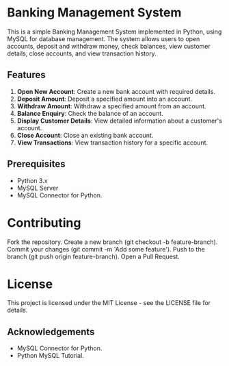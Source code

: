 # Banking Management System

This is a simple Banking Management System implemented in Python, using MySQL for database management. The system allows users to open accounts, deposit and withdraw money, check balances, view customer details, close accounts, and view transaction history.

## Features

1. **Open New Account**: Create a new bank account with required details.
2. **Deposit Amount**: Deposit a specified amount into an account.
3. **Withdraw Amount**: Withdraw a specified amount from an account.
4. **Balance Enquiry**: Check the balance of an account.
5. **Display Customer Details**: View detailed information about a customer's account.
6. **Close Account**: Close an existing bank account.
7. **View Transactions**: View transaction history for a specific account.

## Prerequisites

- Python 3.x
- MySQL Server
- MySQL Connector for Python.

# Contributing
Fork the repository.
Create a new branch (git checkout -b feature-branch).
Commit your changes (git commit -m 'Add some feature').
Push to the branch (git push origin feature-branch).
Open a Pull Request.

# License
This project is licensed under the MIT License - see the LICENSE file for details.

## Acknowledgements
- MySQL Connector for Python.
- Python MySQL Tutorial.
